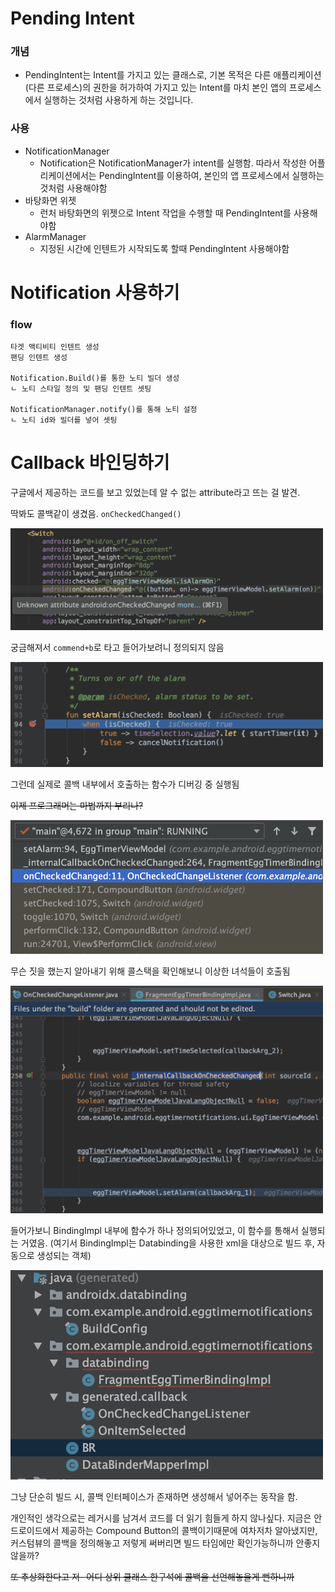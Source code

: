 # Pending Intent
### 개념
- PendingIntent는 Intent를 가지고 있는 클래스로, 기본 목적은 다른 애플리케이션(다른 프로세스)의 권한을 허가하여 가지고 있는 Intent를 마치 본인 앱의 프로세스에서 실행하는 것처럼 사용하게 하는 것입니다.

### 사용
- NotificationManager
    - Notification은 NotificationManager가 intent를 실행함. 따라서 작성한 어플리케이션에서는 PendingIntent를 이용하여, 본인의 앱 프로세스에서 실행하는 것처럼 사용해야함
- 바탕화면 위젯
    - 런처 바탕화면의 위젯으로 Intent 작업을 수행할 때 PendingIntent를 사용해야함
- AlarmManager
    - 지정된 시간에 인텐트가 시작되도록 할때 PendingIntent 사용해야함

# Notification 사용하기
### flow
```
타겟 액티비티 인텐트 생성
팬딩 인텐트 생성

Notification.Build()를 통한 노티 빌더 생성
ㄴ 노티 스타일 정의 및 팬딩 인텐트 셋팅

NotificationManager.notify()를 통해 노티 설정
ㄴ 노티 id와 빌더를 넣어 셋팅
```

# Callback 바인딩하기
구글에서 제공하는 코드를 보고 있었는데 알 수 없는 attribute라고 뜨는 걸 발견.<p>
딱봐도 콜백같이 생겼음. `onCheckedChanged()`

<img src="../image/200619/CallbackBind1.png" width="500">

궁금해져서 `commend+b`로 타고 들어가보려니 정의되지 않음

<img src="../image/200619/CallbackBind2.png" width="500">

그런데 실제로 콜백 내부에서 호출하는 함수가 디버깅 중 실행됨<p>
~~이제 프로그래머는 마법까지 부리나?~~

<img src="../image/200619/CallbackBind3.png" width="500">

무슨 짓을 했는지 알아내기 위해 콜스택을 확인해보니 이상한 녀석들이 호출됨

<img src="../image/200619/CallbackBind5.png" width="500" >

들어가보니 BindingImpl 내부에 함수가 하나 정의되어있었고, 이 함수를 통해서 실행되는 거였음.
(여기서 BindingImpl는 Databinding을 사용한 xml을 대상으로 빌드 후, 자동으로 생성되는 객체)

<img src="../image/200619/CallbackBind4.png" width="500" >

그냥 단순히 빌드 시, 콜백 인터페이스가 존재하면 생성해서 넣어주는 동작을 함.

개인적인 생각으로는 레거시를 남겨서 코드를 더 읽기 힘들게 하지 않나싶다. 지금은 안드로이드에서 제공하는 Compound Button의 콜백이기때문에 여차저차 알아냈지만, 커스텀뷰의 콜백을 정의해놓고 저렇게 써버리면 빌드 타임에만 확인가능하니까 안좋지않을까? <p>
~~또 추상화한다고 저- 어디 상위 클래스 한구석에 콜백을 선언해놓을게 뻔하니까~~